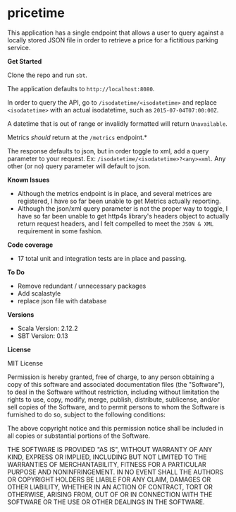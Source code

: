 # pricetime

This application has a single endpoint that allows a user to query against a locally stored JSON file in order to retrieve a price for a fictitious parking service.

<b>Get Started</b>

Clone the repo and run `sbt`.

The application defaults to `http://localhost:8080`.

In order to query the API, go to `/isodatetime/<isodatetime>` and replace `<isodatetime>` with an actual isodatetime, such as `2015-07-04T07:00:00Z`.

A datetime that is out of range or invalidly formatted will return `Unavailable`.

Metrics *should* return at the `/metrics` endpoint.*

The response defaults to json, but in order toggle to xml, add a query parameter to your request. Ex: `/isodatetime/<isodatetime>?<any>=xml`. Any other (or no) query parameter will default to json.

<b>Known Issues</b>
- Although the metrics endpoint is in place, and several metrices are registered, I have so far been unable to get Metrics actually   reporting.
- Although the json/xml query parameter is not the proper way to toggle, I have so far been unable to get http4s library's headers object to actually return request headers, and I felt compelled to meet the `JSON & XML` requirement in some fashion.

<b>Code coverage</b>
- 17 total unit and integration tests are in place and passing.

<b>To Do</b>
- Remove redundant / unnecessary packages
- Add scalastyle
- replace json file with database

<b>Versions</b>
- Scala Version: 2.12.2
- SBT Version: 0.13

<b>License</b>

MIT License

Permission is hereby granted, free of charge, to any person obtaining a copy
of this software and associated documentation files (the "Software"), to deal
in the Software without restriction, including without limitation the rights
to use, copy, modify, merge, publish, distribute, sublicense, and/or sell
copies of the Software, and to permit persons to whom the Software is
furnished to do so, subject to the following conditions:

The above copyright notice and this permission notice shall be included in all
copies or substantial portions of the Software.

THE SOFTWARE IS PROVIDED "AS IS", WITHOUT WARRANTY OF ANY KIND, EXPRESS OR
IMPLIED, INCLUDING BUT NOT LIMITED TO THE WARRANTIES OF MERCHANTABILITY,
FITNESS FOR A PARTICULAR PURPOSE AND NONINFRINGEMENT. IN NO EVENT SHALL THE
AUTHORS OR COPYRIGHT HOLDERS BE LIABLE FOR ANY CLAIM, DAMAGES OR OTHER
LIABILITY, WHETHER IN AN ACTION OF CONTRACT, TORT OR OTHERWISE, ARISING FROM,
OUT OF OR IN CONNECTION WITH THE SOFTWARE OR THE USE OR OTHER DEALINGS IN THE
SOFTWARE.
